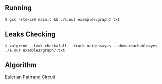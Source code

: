 ## Running

`$ gcc -std=c89 main.c && ./a.out examples/graph7.txt`

## Leaks Checking

`$ valgrind --leak-check=full --track-origins=yes --show-reachable=yes ./a.out examples/graph7.txt`

## Algorithm

[Eulerian Path and Circuit](http://www.graph-magics.com/articles/euler.php)
